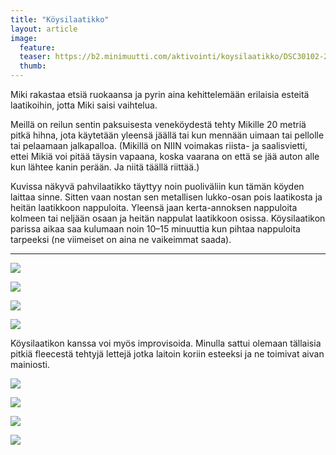 ```yaml
---
title: "Köysilaatikko"
layout: article
image:
  feature:
  teaser: https://b2.minimuutti.com/aktivointi/koysilaatikko/DSC30102-245px.jpg
  thumb:
---
```


Miki rakastaa etsiä ruokaansa ja pyrin aina kehittelemään erilaisia esteitä laatikoihin, jotta Miki saisi vaihtelua.

Meillä on reilun sentin paksuisesta veneköydestä tehty Mikille 20 metriä pitkä hihna, jota käytetään yleensä jäällä tai kun mennään uimaan tai pellolle tai pelaamaan jalkapalloa. (Mikillä on NIIN voimakas riista- ja saalisvietti, ettei Mikiä voi pitää täysin vapaana, koska vaarana on että se jää auton alle kun lähtee kanin perään. Ja niitä täällä riittää.)

Kuvissa näkyvä pahvilaatikko täyttyy noin puoliväliin kun tämän köyden laittaa sinne. Sitten vaan nostan sen metallisen lukko-osan pois laatikosta ja heitän laatikkoon nappuloita. Yleensä jaan kerta-annoksen nappuloita kolmeen tai neljään osaan ja heitän nappulat laatikkoon osissa. Köysilaatikon parissa aikaa saa kulumaan noin 10–15 minuuttia kun pihtaa nappuloita tarpeeksi (ne viimeiset on aina ne vaikeimmat saada).

---

![](https://b2.minimuutti.com/aktivointi/koysilaatikko/DSC30098_2-800px.jpg)

![](https://b2.minimuutti.com/aktivointi/koysilaatikko/DSC30102_2-800px.jpg)

![](https://b2.minimuutti.com/aktivointi/koysilaatikko/DSC26678_2-800px.jpg)

![](https://b2.minimuutti.com/aktivointi/koysilaatikko/DSC26701_2-800px.jpg)

Köysilaatikon kanssa voi myös improvisoida. Minulla sattui olemaan tällaisia pitkiä fleecestä tehtyjä lettejä jotka laitoin koriin esteeksi ja ne toimivat aivan mainiosti.

![](https://b2.minimuutti.com/aktivointi/koysilaatikko/DS40104-800px.jpg)

![](https://b2.minimuutti.com/aktivointi/koysilaatikko/DS40135-800px.jpg)

![](https://b2.minimuutti.com/aktivointi/koysilaatikko/DS40110-800px.jpg)

![](https://b2.minimuutti.com/aktivointi/koysilaatikko/DS40124-800px.jpg)
